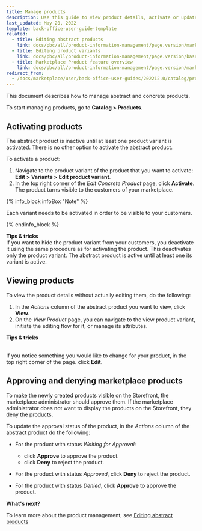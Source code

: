 ```yaml
---
title: Manage products
description: Use this guide to view product details, activate or update product attributes in the Back Office.
last_updated: May 20, 2022
template: back-office-user-guide-template
related:
  - title: Editing abstract products
    link: docs/pbc/all/product-information-management/page.version/marketplace/manage-in-the-back-office/products/abstract-products/edit-abstract-products.html
  - title: Editing product variants
    link: docs/pbc/all/product-information-management/page.version/base-shop/manage-in-the-back-office/products/manage-product-variants/edit-product-variants.html
  - title: Marketplace Product feature overview
    link: docs/pbc/all/product-information-management/page.version/marketplace/marketplace-product-feature-overview.html
redirect_from:
  - /docs/marketplace/user/back-office-user-guides/202212.0/catalog/products/managing-products/managing-products.html
---
```


This document describes how to manage abstract and concrete products.

To start managing products, go to **Catalog&nbsp;<span aria-label="and then">></span> Products**.

## Activating products

The abstract product is inactive until at least one product variant is activated. There is no other option to activate the abstract product.

To activate a product:

1. Navigate to the product variant of the product that you want to activate:
  **Edit&nbsp;<span aria-label="and then">></span> Variants&nbsp;<span aria-label="and then">></span> Edit product variant**.
2. In the top right corner of the *Edit Concrete Product* page, click **Activate**.
The product turns visible to the customers of your marketplace.

{% info_block infoBox "Note" %}

Each variant needs to be activated in order to be visible to your customers.

{% endinfo_block %}

**Tips & tricks**
<br>If you want to hide the product variant from your customers, you deactivate it using the same procedure as for activating the product. This deactivates only the product variant. The abstract product is active until at least one its variant is active.

## Viewing products

To view the product details without actually editing them, do the following:

1. In the _Actions_ column of the abstract product you want to view, click **View**.
2. On the *View Product* page, you can navigate to the view product variant, initiate the editing flow for it, or manage its attributes.

**Tips & tricks**

<br>If you notice something you would like to change for your product, in the top right corner of the page. click **Edit**.

## Approving and denying marketplace products

To make the newly created products visible on the Storefront, the marketplace administrator should approve them. If the marketplace administrator does not want to display the products on the Storefront, they deny the products.

To update the approval status of the product, in the _Actions_ column of the abstract product do the following:

- For the product with status *Waiting for Approval*:
  - click **Approve** to approve the product.
  - click **Deny** to reject the product.

- For the product with status *Approved*, click **Deny** to reject the product.

- For the product with status *Denied*, click **Approve** to approve the product.

**What's next?**

To learn more about the product management, see [Editing abstract products](/docs/pbc/all/product-information-management/{{page.version}}/marketplace/manage-in-the-back-office/products/abstract-products/edit-abstract-products.html)
